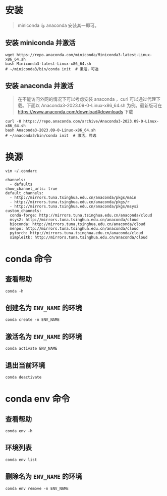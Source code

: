 # 安装

> miniconda 与 anaconda 安装其一即可。

## 安装 miniconda 并激活

```shell
wget https://repo.anaconda.com/miniconda/Miniconda3-latest-Linux-x86_64.sh
bash Miniconda3-latest-Linux-x86_64.sh
# ~/miniconda3/bin/conda init  # 激活，可选
```

## 安装 anaconda 并激活

> 在不能访问外网的情况下可以考虑安装 anaconda ，curl 可以通过代理下载。下面以 Anaconda3-2023.09-0-Linux-x86_64.sh 为例。最新版可在 https://www.anaconda.com/download#downloads 下载

``` shell
curl -O https://repo.anaconda.com/archive/Anaconda3-2023.09-0-Linux-x86_64.sh
bash Anaconda3-2023.09-0-Linux-x86_64.sh
# ~/anaconda3/bin/conda init  # 激活，可选
```

# 换源

```shell
vim ~/.condarc
```

```plain text
channels:
  - defaults
show_channel_urls: true
default_channels:
  - http://mirrors.tuna.tsinghua.edu.cn/anaconda/pkgs/main
  - http://mirrors.tuna.tsinghua.edu.cn/anaconda/pkgs/r
  - http://mirrors.tuna.tsinghua.edu.cn/anaconda/pkgs/msys2
custom_channels:
  conda-forge: http://mirrors.tuna.tsinghua.edu.cn/anaconda/cloud
  msys2: http://mirrors.tuna.tsinghua.edu.cn/anaconda/cloud
  bioconda: http://mirrors.tuna.tsinghua.edu.cn/anaconda/cloud
  menpo: http://mirrors.tuna.tsinghua.edu.cn/anaconda/cloud
  pytorch: http://mirrors.tuna.tsinghua.edu.cn/anaconda/cloud
  simpleitk: http://mirrors.tuna.tsinghua.edu.cn/anaconda/cloud
```

# conda 命令

## 查看帮助

```shell
conda -h
```

## 创建名为 `ENV_NAME` 的环境

```shell
conda create -n ENV_NAME
```

## 激活名为 `ENV_NAME` 的环境

```shell
conda activate ENV_NAME
```

## 退出当前环境

```shell
conda deactivate
```

# conda env 命令

## 查看帮助

```shell
conda env -h
```

## 环境列表

```shell
conda env list
```

## 删除名为 `ENV_NAME` 的环境

```shell
conda env remove -n ENV_NAME
```
